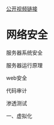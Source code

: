 [公开视频链接](https://www.bilibili.com/video/BV1Lf4y1t7Mc?spm_id_from=333.337.search-card.all.click&vd_source=950bdd16d15eb3a918fae1e0c721b1bb)

# 网络安全

服务器系统安全

服务器运行原理

web安全

代码审计

渗透测试

一、虚拟化



